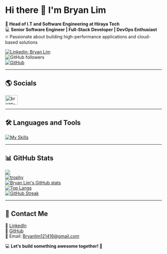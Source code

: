 # Hi there 👋 I'm Bryan Lim  

🚀 **Head of I.T and Software Engineering at Hiraya Tech**  
💻 **Senior Software Engineer | Full-Stack Developer | DevOps Enthusiast**  
🔥 Passionate about building high-performance applications and cloud-based solutions  

[![Linkedin: Bryan Lim](https://img.shields.io/badge/-BryanLim-blue?style=flat-square&logo=Linkedin&logoColor=white&link=https://www.linkedin.com/in/bryan-lim-3749b714a/)](https://www.linkedin.com/in/bryan-lim-3749b714a/)  
![GitHub followers](https://img.shields.io/github/followers/Bryanlim26?label=Follow&style=social)  
[![GitHub](https://img.shields.io/badge/GitHub-Bryanlim26-181717?style=flat-square&logo=github&logoColor=white&link=https://github.com/Bryanlim26)](https://github.com/Bryanlim26)  

---

## 🌎 Socials  
<p align="left">
<a href="https://linkedin.com/in/bryan-lim-3749b714a" target="blank"><img align="center" src="https://raw.githubusercontent.com/rahuldkjain/github-profile-readme-generator/master/src/images/icons/Social/linked-in-alt.svg" alt="bryan-lim-3749b714a" height="30" width="40" /></a>
</p>

---

## 🛠 Languages and Tools  
[![My Skills](https://skillicons.dev/icons?i=react,vite,tailwind,ts,js,python,django,flask,aws,gcp,postgresql,mysql,git,github,docker,vercel,html,css,nodejs,express&perline=8)](https://skillicons.dev)  

---

## 📊 GitHub Stats  

![](https://komarev.com/ghpvc/?username=Bryanlim26&style=flat)  
[![trophy](https://github-profile-trophy.vercel.app/?username=Bryanlim26&theme=onedark&row=1&column=6)](https://github.com/ryo-ma/github-profile-trophy)  
[![Bryan Lim's GitHub stats](https://github-readme-stats.vercel.app/api?username=Bryanlim26&theme=radical&show_icons=true)](https://github.com/anuraghazra/github-readme-stats)  
[![Top Langs](https://github-readme-stats.vercel.app/api/top-langs/?username=Bryanlim26&theme=radical&layout=compact)](https://github.com/anuraghazra/github-readme-stats)  
[![GitHub Streak](https://streak-stats.demolab.com/?user=Bryanlim26&theme=radical)](https://git.io/streak-stats)  

---

## 📩 Contact Me  
📌 [LinkedIn](https://www.linkedin.com/in/bryan-lim-3749b714a/)  
📌 [GitHub](https://github.com/Bryanlim26)  
📧 Email: Bryanlim121416@gmail.com  

💻 **Let’s build something awesome together! 🚀**
